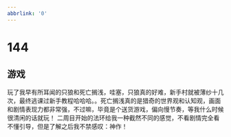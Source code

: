 ```yaml
---
abbrlink: '0'
---
```

# 144

## 游戏

玩了我早有所耳闻的只狼和死亡搁浅，哇塞，只狼真的好难，新手村就被薄纱十几次，最终逃课过新手教程哈哈哈。。死亡搁浅真的是猎奇的世界观和认知观，画面和剧情表现力都非常强，不过嘛，毕竟是个送货游戏，偏向慢节奏，等我什么时候很清闲的话就玩！
二周目开始的法环给我一种截然不同的感觉，不看剧情完全看不懂引导，但是了解之后我不禁感叹：神作！
